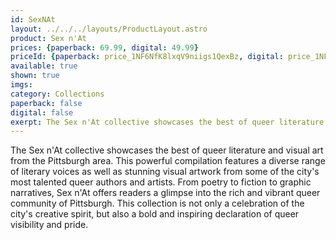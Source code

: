 ```yaml
---
id: SexNAt
layout: ../../../layouts/ProductLayout.astro
product: Sex n'At
prices: {paperback: 69.99, digital: 49.99}
priceId: {paperback: price_1NF6NfK8lxqV9niigs1QexBz, digital: price_1NF6NeK8lxqV9niiXvyMmvkD}
available: true
shown: true
imgs: 
category: Collections
paperback: false
digital: false
exerpt: The Sex n'At collective showcases the best of queer literature and visual art from the Pittsburgh area.
---
```

The Sex n'At collective showcases the best of queer literature and visual art from the Pittsburgh area. This powerful compilation features a diverse range of literary voices as well as stunning visual artwork from some of the city's most talented queer authors and artists. From poetry to fiction to graphic narratives, Sex n'At offers readers a glimpse into the rich and vibrant queer community of Pittsburgh. This collection is not only a celebration of the city's creative spirit, but also a bold and inspiring declaration of queer visibility and pride.